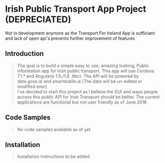 # Irish Public Transport App Project (DEPRECIATED) 

Not in development anymore as the Transport For Ireland App is sufficiant and lack of open api's prevents further improvement of features

## Introduction

> The goal is to build a simple easy to use, amazing looking, Public information app for Irish public transport. This app will use Cordova 7.1.* and Angularjs 1.5.*/1.6.* (tbc). The API will be powered by data.gove.ie and smartdublin.ie [The data will be un-edited or modified ever] <br/> I've decided to start this project as I believe the GUI and ways people access this public API for Irish Transport should be better. The current applications are functional but not user friendly as of June 2018

## Code Samples

> No code samples available as of yet

## Installation

> Installation instructions to be added
